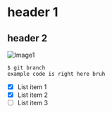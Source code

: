 # header 1
## header 2

![Image1](https://www.google.com/imgres?imgurl=https%3A%2F%2Fwww.simplilearn.com%2Fice9%2Ffree_resources_article_thumb%2Fwhat_is_image_Processing.jpg&tbnid=x-vCr75bhEc-WM&vet=12ahUKEwj-yIbwg6SBAxXlspUCHTcQCCQQMygAegQIARBM..i&imgrefurl=https%3A%2F%2Fwww.simplilearn.com%2Fimage-processing-article&docid=NMmM-IXyCkU2hM&w=848&h=477&q=image&client=opera-gx&ved=2ahUKEwj-yIbwg6SBAxXlspUCHTcQCCQQMygAegQIARBM)

```
$ git branch
example code is right here bruh
```
- [x] List item 1
- [x] List item 2
- [ ] List item 3
